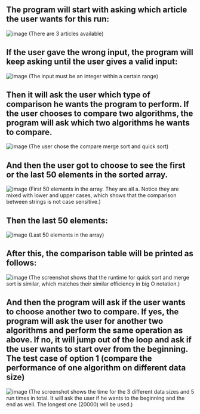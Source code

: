 ## The program will start with asking which article the user wants for this run:
![image](https://user-images.githubusercontent.com/26106407/174458830-73f3c01b-c21d-4094-9f6e-92c18e2f6e5c.png)
(There are 3 articles available)


## If the user gave the wrong input, the program will keep asking until the user gives a valid input:
![image](https://user-images.githubusercontent.com/26106407/174458847-c6c1a49e-bf4b-411e-90eb-99bbc49c1c82.png)
(The input must be an integer within a certain range)

## Then it will ask the user which type of comparison he wants the program to perform. If the user chooses to compare two algorithms, the program will ask which two algorithms he wants to compare.
![image](https://user-images.githubusercontent.com/26106407/174458853-553bbd90-d926-487c-91ad-c27d1706acf1.png)
(The user chose the compare merge sort and quick sort)

## And then the user got to choose to see the first or the last 50 elements in the sorted array.
![image](https://user-images.githubusercontent.com/26106407/174458864-337f9bdc-193e-43e8-aa38-11b405e7fe60.png)
(First 50 elements in the array. They are all a. Notice they are mixed with lower and upper cases, which shows that the comparison between strings is not case sensitive.)

## Then the last 50 elements:
![image](https://user-images.githubusercontent.com/26106407/174458868-7db8747c-9642-43fe-8ab7-733d0dbbd8ac.png)
(Last 50 elements in the array)

## After this, the comparison table will be printed as follows:
![image](https://user-images.githubusercontent.com/26106407/174458872-373c089e-3d82-4693-ba97-37cc31decca0.png)
(The screenshot shows that the runtime for quick sort and merge sort is similar, which matches their similar efficiency in big O notation.)

## And then the program will ask if the user wants to choose another two to compare. If yes, the program will ask the user for another two algorithms and perform the same operation as above. If no, it will jump out of the loop and ask if the user wants to start over from the beginning. The test case of option 1 (compare the performance of one algorithm on different data size)

![image](https://user-images.githubusercontent.com/26106407/174458879-e17ec493-ca64-4309-89a2-07e8ebbb34f1.png)
(The screenshot shows the time for the 3 different data sizes and 5 run times in total. It will ask the user if he wants to the beginning and the end as well. The longest one (20000) will be used.)
